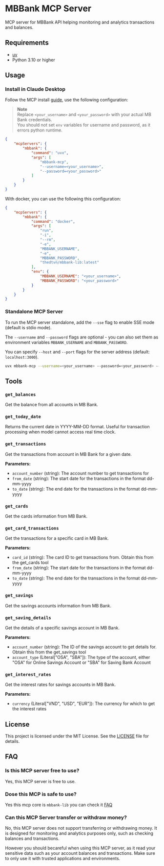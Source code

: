 # MBBank MCP Server

MCP server for MBBank API helping monitoring and analytics transactions and balances.

## Requirements
- [uv](https://docs.astral.sh/uv/getting-started/installation/)
- Python 3.10 or higher

## Usage

### Install in Claude Desktop

Follow the MCP install [guide](https://modelcontextprotocol.io/quickstart/user), use the following configuration:

> **Note**  
> Replace `<your_username>` and `<your_password>` with your actual MB Bank credentials.  
> You should not set `env` variables for username and password, as it errors python runtime.

```json
{
    "mcpServers": {
        "mbbank": {
            "command": "uvx",
            "args": [
                "mbbank-mcp",
                "--username=<your_username>",
                "--password=<your_password>"
            ]
        }
    }
}
```

With docker, you can use the following this configuration:

```json
{
    "mcpServers": {
        "mbbank": {
            "command": "docker",
            "args": [
                "run",
                "-i",
                "--rm",
                "-e",
                "MBBANK_USERNAME",
                "-e",
                "MBBANK_PASSWORD",
                "thedtvn/mbbank-lib:latest"
            ],
            "env": {
                "MBBANK_USERNAME": "<your_username>",
                "MBBANK_PASSWORD": "<your_password>"
            }
        }
    }
}
```

### Standalone MCP Server

To run the MCP server standalone, add the `--sse` flag to enable SSE mode (default is stdio mode).

The `--username` and `--password` flags are optional - you can also set them as environment variables `MBBANK_USERNAME` and `MBBANK_PASSWORD`.

You can specify `--host` and `--port` flags for the server address (default: `localhost:3000`).

```bash
uvx mbbank-mcp --username=<your_username> --password=<your_password> --host=localhost --port=3000 --sse 
```

## Tools

### `get_balances`

Get the balance from all accounts in MB Bank.

### `get_today_date`

Returns the current date in YYYY-MM-DD format. Useful for transaction processing when model cannot access real time clock.

### `get_transactions`

Get the transactions from account in MB Bank for a given date.

**Parameters:**
- `account_number` (string): The account number to get transactions for
- `from_date` (string): The start date for the transactions in the format dd-mm-yyyy
- `to_date` (string): The end date for the transactions in the format dd-mm-yyyy

### `get_cards`

Get the cards information from MB Bank.

### `get_card_transactions`

Get the transactions for a specific card in MB Bank.

**Parameters:**
- `card_id` (string): The card ID to get transactions from. Obtain this from the get_cards tool
- `from_date` (string): The start date for the transactions in the format dd-mm-yyyy
- `to_date` (string): The end date for the transactions in the format dd-mm-yyyy

### `get_savings`

Get the savings accounts information from MB Bank.

### `get_saving_details`

Get the details of a specific savings account in MB Bank.

**Parameters:**
- `account_number` (string): The ID of the savings account to get details for. Obtain this from the get_savings tool
- `account_type` (Literal["OSA", "SBA"]): The type of the account, either "OSA" for Online Savings Account or "SBA" for Saving Bank Account

### `get_interest_rates`

Get the interest rates for savings accounts in MB Bank.

**Parameters:**
- `currency` (Literal["VND", "USD", "EUR"]): The currency for which to get the interest rates

## License
This project is licensed under the MIT License. See the [LICENSE](LICENSE) file for details.

## FAQ

### Is this MCP server free to use?
Yes, this MCP server is free to use.

### Dose this MCP is safe to use?
Yes this mcp core is `mbbank-lib` you can check it [FAQ](https://mbbank.readthedocs.io/en/stable/#faq)

### Can this MCP Server transfer or withdraw money?
No, this MCP server does not support transferring or withdrawing money. It is designed for monitoring and analytics purposes only, such as checking balances and transactions.

However you should becareful when using this MCP server, as it read your sensitive data such as your account balances and transactions. Make sure to only use it with trusted applications and environments.


